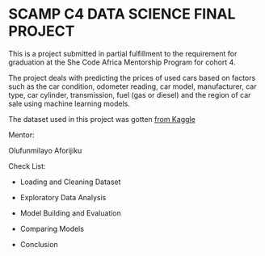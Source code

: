 # SCAMP C4 DATA SCIENCE FINAL PROJECT
 This is a project submitted in partial fulfillment to the requirement for graduation at the She Code Africa Mentorship Program for cohort 4.
 
 The project deals with predicting the prices of used cars based on factors such as the car condition, odometer reading, car model, manufacturer, car type, car cylinder, transmission, fuel (gas or diesel) and the region of car sale using machine learning models.

The dataset used in this project was gotten [from Kaggle](https://www.kaggle.com/austinreese/craigslist-carstrucks-data)

Mentor:

Olufunmilayo Aforijiku

Check List:
* Loading and Cleaning Dataset

* Exploratory Data Analysis

* Model Building and Evaluation

* Comparing Models

* Conclusion
 
